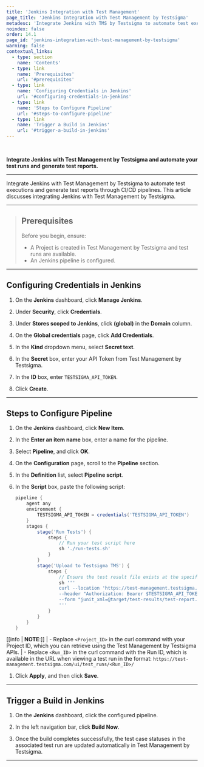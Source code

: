 ```yaml
---
title: 'Jenkins Integration with Test Management'
page_title: 'Jenkins Integration with Test Management by Testsigma'
metadesc: 'Integrate Jenkins with TMS by Testsigma to automate test executions & generate test reports through CI/CD pipelines | Jenkins Integration with TMS by Testsigma'
noindex: false
order: 14.1
page_id: 'jenkins-integration-with-test-management-by-testsigma'
warning: false
contextual_links:
  - type: section
    name: 'Contents'
  - type: link
    name: 'Prerequisites'
    url: '#prerequisites'
  - type: link
    name: 'Configuring Credentials in Jenkins'
    url: '#configuring-credentials-in-jenkins'
  - type: link
    name: 'Steps to Configure Pipeline'
    url: '#steps-to-configure-pipeline'
  - type: link
    name: 'Trigger a Build in Jenkins'
    url: '#trigger-a-build-in-jenkins'
---
```


<br>

**Integrate Jenkins with Test Management by Testsigma and automate your test runs and generate test reports.**

---

Integrate Jenkins with Test Management by Testsigma to automate test executions and generate test reports through CI/CD pipelines. This article discusses integrating Jenkins with Test Management by Testsigma.

---

> ## **Prerequisites**
> 
> Before you begin, ensure:
> - A Project is created in Test Management by Testsigma and test runs are available.
> - An Jenkins pipeline is configured.

---

## **Configuring Credentials in Jenkins**

1. On the **Jenkins** dashboard, click **Manage Jenkins**.

2. Under **Security**, click **Credentials**.

3. Under **Stores scoped to Jenkins**, click **(global)** in the **Domain** column.

4. On the **Global credentials** page, click **Add Credentials**.

5. In the **Kind** dropdown menu, select **Secret text**.

6. In the **Secret** box, enter your API Token from Test Management by Testsigma.

7. In the **ID** box, enter `TESTSIGMA_API_TOKEN`.

8. Click **Create**.

--- 

## **Steps to Configure Pipeline**

1. On the **Jenkins** dashboard, click **New Item**.

2. In the **Enter an item name** box, enter a name for the pipeline.

3. Select **Pipeline**, and click **OK**.

4. On the **Configuration** page, scroll to the **Pipeline** section.

5. In the **Definition** list, select **Pipeline script**.

6. In the **Script** box, paste the following script:

    ```groovy
    pipeline {
        agent any
        environment {
            TESTSIGMA_API_TOKEN = credentials('TESTSIGMA_API_TOKEN')
        }
        stages {
            stage('Run Tests') {
                steps {
                    // Run your test script here
                    sh './run-tests.sh'
                }
            }
            stage('Upload to Testsigma TMS') {
                steps {
                    // Ensure the test result file exists at the specified path
                    sh '''
                    curl --location 'https://test-management.testsigma.com/api/v1/projects/<Project_ID>/junit-import/test-run/<Run_ID>' \
                    --header "Authorization: Bearer $TESTSIGMA_API_TOKEN" \
                    --form "junit_xml=@target/test-results/test-report.xml"
                    '''
                }
            }
        }
    }
    ```


[[info | **NOTE**:]]
| - Replace `<Project_ID>` in the curl command with your Project ID, which you can retrieve using the Test Management by Testsigma APIs.
| - Replace `<Run_ID>` in the curl command with the Run ID, which is available in the URL when viewing a test run in the format: `https://test-management.testsigma.com/ui/test_runs/<Run_ID>/`

1. Click **Apply**, and then click **Save**.

---

## **Trigger a Build in Jenkins**

1. On the **Jenkins** dashboard, click the configured pipeline.

2. In the left navigation bar, click **Build Now**.

3. Once the build completes successfully, the test case statuses in the associated test run are updated automatically in Test Management by Testsigma.

---